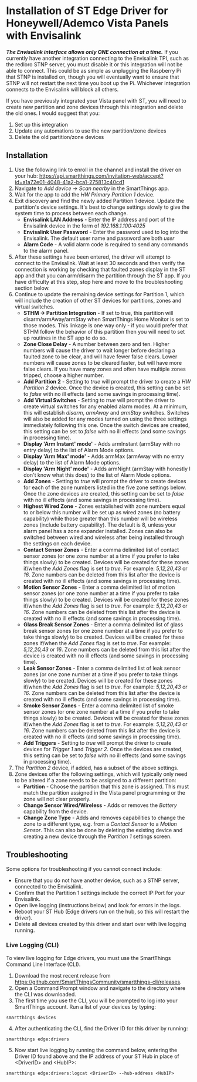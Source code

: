 # Installation of ST Edge Driver for Honeywell/Ademco Vista Panels with Envisalink

***The Envisalink interface allows only ONE connection at a time.*** If you currently have another integration connecting to the Envisalink TPI, such as the redloro STNP server, you must disable it or this integration will not be able to connect. This could be as simple as unplugging the Raspberry Pi that STNP is installed on, though you will eventually want to ensure that STNP will not restart the next time you boot up the Pi. Whichever integration connects to the Envisalink will block all others.

If you have previously integrated your Vista panel with ST, you will need to create new partition and zone devices through this integration and delete the old ones. I would suggest that you:

1. Set up this integration
2. Update any automations to use the new partition/zone devices
3. Delete the old partition/zone devices

## Installation

1. Use the following link to enroll in the channel and install the driver on your hub: https://api.smartthings.com/invitation-web/accept?id=a1a72e01-4048-41a2-bca1-275813c40cd1
2. Navigate to *Add device → Scan nearby* in the SmartThings app.
3. Wait for the app to add the *HW Primary Partition 1* device.
4. Exit discovery and find the newly added Partition 1 device. Update the partition's device settings. It's best to change settings slowly to give the system time to process between each change.
   - **Envisalink LAN Address** - Enter the IP address and port of the Envisalink device in the form of *192.168.1.100:4025*
   - **Envisalink User Password** - Enter the password used to log  into the Envisalink. The default user name and password are both *user*
   - **Alarm Code** - A valid alarm code is required to send any commands to the alarm panel.
5. After these settings have been entered, the driver will attempt to connect to the Envisalink. Wait at least 30 seconds and then verify the connection is working by checking that faulted zones display in the ST app and that you can arm/disarm the partition through the ST app. If you have difficulty at this step, stop here and move to the troubleshooting section below.
6. Continue to update the remaining device settings for Partition 1, which will include the creation of other ST devices for partitions, zones and virtual switches.
   - **STHM -> Partition Integration** - If set to true, this partition will disarm/armAway/armStay when SmartThings Home Monitor is set to those modes. This linkage is one way only - if you would prefer that STHM follow the behavior of this partition then you will need to set up routines in the ST app to do so.
   - **Zone Close Delay** - A number between zero and ten. Higher numbers will cause the driver to wait longer before declaring a faulted zone to be clear, and will have fewer false clears. Lower numbers will cause zones to be cleared faster, but will have more false clears. If you have many zones and often have multiple zones tripped, choose a higher number.
   - **Add Partition 2** - Setting to *true* will prompt the driver to create a *HW Partition 2* device. Once the device is created, this setting can be set to *false* with no ill effects (and some savings in processing time).
   - **Add Virtual Switches** - Setting to *true* will prompt the driver to create virtual switches for any enabled alarm modes. At a minimum, this will establish *disarm*, *armAway* and *armStay* switches. Switches will also be added for any modes turned on using the three settings immediately following this one. Once the switch devices are created, this setting can be set to *false* with no ill effects (and some savings in processing time).
   - **Display 'Arm Instant' mode'** - Adds armInstant (armStay with no entry delay) to the list of Alarm Mode options.
   - **Display 'Arm Max' mode'** - Adds armMax (armAway with no entry delay) to the list of Alarm Mode options.
   - **Display 'Arm Night' mode'** - Adds armNight (armStay with honestly I don't know what this does) to the list of Alarm Mode options.
   - **Add Zones** - Setting to *true* will prompt the driver to create devices for each of the zone numbers listed in the five zone settings below. Once the zone devices are created, this setting can be set to *false* with no ill effects (and some savings in processing time).
   - **Highest Wired Zone** - Zones established with zone numbers equal to or below this number will be set up as wired zones (no battery capability) while those greater than this number will be wireless zones (include battery capability). The default is 8, unless your alarm panel has a zone expander installed. Zones can also be switched between wired and wireless after being installed through the settings on each device.
   - **Contact Sensor Zones** - Enter a comma delimited list of contact sensor zones (or one zone number at a time if you prefer to take things slowly) to be created. Devices will be created for these zones if/when the *Add Zones* flag is set to *true*. For example: *5,12,20,43* or *16*. Zone numbers can be deleted from this list after the device is created with no ill effects (and some savings in processing time).
   - **Motion Sensor Zones** - Enter a comma delimited list of motion sensor zones (or one zone number at a time if you prefer to take things slowly) to be created. Devices will be created for these zones if/when the *Add Zones* flag is set to *true*. For example: *5,12,20,43* or *16*. Zone numbers can be deleted from this list after the device is created with no ill effects (and some savings in processing time).
   - **Glass Break Sensor Zones** - Enter a comma delimited list of glass break sensor zones (or one zone number at a time if you prefer to take things slowly) to be created. Devices will be created for these zones if/when the *Add Zones* flag is set to *true*. For example: *5,12,20,43* or *16*. Zone numbers can be deleted from this list after the device is created with no ill effects (and some savings in processing time).
   - **Leak Sensor Zones** - Enter a comma delimited list of leak sensor zones (or one zone number at a time if you prefer to take things slowly) to be created. Devices will be created for these zones if/when the *Add Zones* flag is set to *true*. For example: *5,12,20,43* or *16*. Zone numbers can be deleted from this list after the device is created with no ill effects (and some savings in processing time).
   - **Smoke Sensor Zones** - Enter a comma delimited list of smoke sensor zones (or one zone number at a time if you prefer to take things slowly) to be created. Devices will be created for these zones if/when the *Add Zones* flag is set to *true*. For example: *5,12,20,43* or *16*. Zone numbers can be deleted from this list after the device is created with no ill effects (and some savings in processing time).
   - **Add Triggers** - Setting to *true* will prompt the driver to create devices for *Trigger 1* and *Trigger 2*. Once the devices are created, this setting can be set to *false* with no ill effects (and some savings in processing time).
7. The *Partition 2* device, if added, has a subset of the above settings.
8. Zone devices offer the following settings, which will typically only need to be altered if a zone needs to be assigned to a different partition:
   - **Partition** - Choose the partition that this zone is assigned. This must match the partition assigned in the Vista panel programming or the zone will not clear properly.
   - **Change Sensor Wired/Wireless** - Adds or removes the *Battery* capability from the device.
   - **Change Zone Type** - Adds and removes capabilities to change the zone to a different type, e.g. from a *Contact Sensor* to a *Motion Sensor*. This can also be done by deleting the existing device and creating a new device through the *Partition 1* settings screen.

## Troubleshooting

Some options for troubleshooting if you cannot connect include:

- Ensure that you do not have another device, such as a STNP server, connected to the Envisalink.
- Confirm that the Partition 1 settings include the correct IP:Port for your Envisalink.
- Open live logging (instructions below) and look for errors in the logs.
- Reboot your ST Hub (Edge drivers run on the hub, so this will restart the driver).
- Delete all devices created by this driver and start over with live logging running.

### Live Logging (CLI)

To view live logging for Edge drivers, you must use the SmartThings Command Line Interface (CLI).

1. Download the most recent release from https://github.com/SmartThingsCommunity/smartthings-cli/releases.
2. Open a Command Prompt window and navigate to the directory where the CLI was downloaded.
3. The first time you use the CLI, you will be prompted to log into your SmartThings account. Run a list of your devices by typing:
```
smartthings devices
```
4. After authenticating the CLI, find the Driver ID for this driver by running:
```
smartthings edge:drivers
```
5. Now start live logging by running the command below, entering the Driver ID found above and the IP address of your ST Hub in place of \<DriverID> and \<HubIP>:
```
smartthings edge:drivers:logcat <DriverID> --hub-address <HubIP>
```
